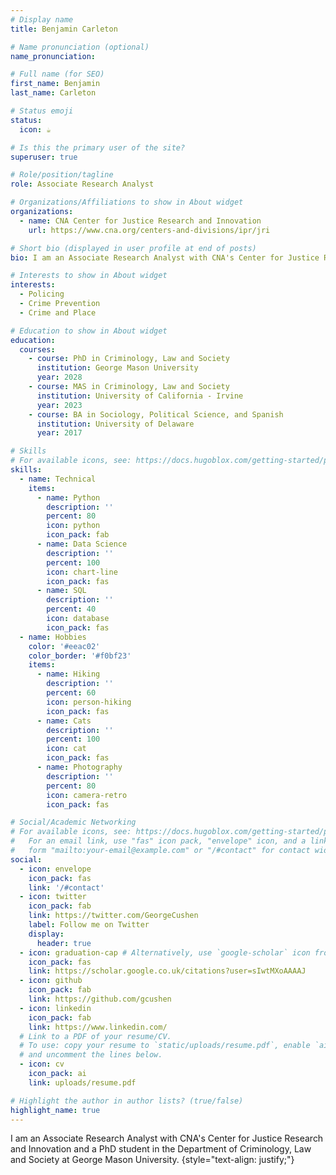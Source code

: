 ```yaml
---
# Display name
title: Benjamin Carleton

# Name pronunciation (optional)
name_pronunciation:

# Full name (for SEO)
first_name: Benjamin
last_name: Carleton

# Status emoji
status:
  icon: ☕️

# Is this the primary user of the site?
superuser: true

# Role/position/tagline
role: Associate Research Analyst

# Organizations/Affiliations to show in About widget
organizations:
  - name: CNA Center for Justice Research and Innovation
    url: https://www.cna.org/centers-and-divisions/ipr/jri

# Short bio (displayed in user profile at end of posts)
bio: I am an Associate Research Analyst with CNA's Center for Justice Research and Innovation and a PhD student in the Department of Criminology, Law and Society at George Mason University.

# Interests to show in About widget
interests:
  - Policing
  - Crime Prevention
  - Crime and Place

# Education to show in About widget
education:
  courses:
    - course: PhD in Criminology, Law and Society
      institution: George Mason University
      year: 2028
    - course: MAS in Criminology, Law and Society
      institution: University of California - Irvine 
      year: 2023
    - course: BA in Sociology, Political Science, and Spanish
      institution: University of Delaware
      year: 2017

# Skills
# For available icons, see: https://docs.hugoblox.com/getting-started/page-builder/#icons
skills:
  - name: Technical
    items:
      - name: Python
        description: ''
        percent: 80
        icon: python
        icon_pack: fab
      - name: Data Science
        description: ''
        percent: 100
        icon: chart-line
        icon_pack: fas
      - name: SQL
        description: ''
        percent: 40
        icon: database
        icon_pack: fas
  - name: Hobbies
    color: '#eeac02'
    color_border: '#f0bf23'
    items:
      - name: Hiking
        description: ''
        percent: 60
        icon: person-hiking
        icon_pack: fas
      - name: Cats
        description: ''
        percent: 100
        icon: cat
        icon_pack: fas
      - name: Photography
        description: ''
        percent: 80
        icon: camera-retro
        icon_pack: fas

# Social/Academic Networking
# For available icons, see: https://docs.hugoblox.com/getting-started/page-builder/#icons
#   For an email link, use "fas" icon pack, "envelope" icon, and a link in the
#   form "mailto:your-email@example.com" or "/#contact" for contact widget.
social:
  - icon: envelope
    icon_pack: fas
    link: '/#contact'
  - icon: twitter
    icon_pack: fab
    link: https://twitter.com/GeorgeCushen
    label: Follow me on Twitter
    display:
      header: true
  - icon: graduation-cap # Alternatively, use `google-scholar` icon from `ai` icon pack
    icon_pack: fas
    link: https://scholar.google.co.uk/citations?user=sIwtMXoAAAAJ
  - icon: github
    icon_pack: fab
    link: https://github.com/gcushen
  - icon: linkedin
    icon_pack: fab
    link: https://www.linkedin.com/
  # Link to a PDF of your resume/CV.
  # To use: copy your resume to `static/uploads/resume.pdf`, enable `ai` icons in `params.yaml`,
  # and uncomment the lines below.
  - icon: cv
    icon_pack: ai
    link: uploads/resume.pdf

# Highlight the author in author lists? (true/false)
highlight_name: true
---
```


I am an Associate Research Analyst with CNA's Center for Justice Research and Innovation and a PhD student in the Department of Criminology, Law and Society at George Mason University.
{style="text-align: justify;"}
